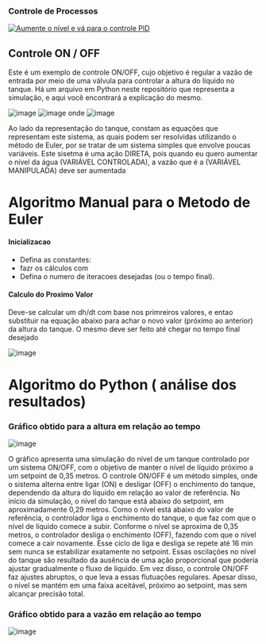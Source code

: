 ### Controle de Processos
[![Aumente o nível e vá para o controle PID](https://img.shields.io/badge/Acessar-Controle%20PID-blue)](https://github.com/maiarasalmaso/controle.ON.OFF/blob/main/CONTROLE%20PID)

## Controle ON / OFF

Este é um exemplo de controle ON/OFF, cujo objetivo é regular a vazão de entrada por meio de uma válvula para controlar a altura do líquido no tanque. Há um arquivo em Python neste repositório que representa a simulação, e aqui você encontrará a explicação do mesmo.

![image](https://github.com/user-attachments/assets/0a764313-0210-4596-af72-7c94e38c3ec8)   ![image](https://github.com/user-attachments/assets/62e4d4b6-5772-4370-977f-d8ba3e0c4e62) onde ![image](https://github.com/user-attachments/assets/ce1e2ed7-a75b-4646-9030-82c91e84f3ab)

Ao lado da representação do tanque, constam as equações que representam este sistema, as quais podem ser resolvidas utilizando o método de Euler, por se tratar de um sistema simples que envolve poucas variáveis.
Este sisetma é uma ação DIRETA, pois quando eu quero aumentar o nível da água (VARIÁVEL CONTROLADA), a vazão que é a (VARIÁVEL MANIPULADA) deve ser aumentada

# Algoritmo Manual para o Metodo de Euler

####  Inicializacao
* Defina as constantes:
* fazr os cálculos com 
* Defina o numero de iteracoes desejadas (ou o tempo final).

####  Calculo do Proximo Valor
Deve-se calcular um dh/dt com base nos primreiros valores, e entao substituir na equação abaixo para achar o novo valor (próximo ao anterior) da altura do tanque.
O mesmo deve ser feito até chegar no tempo final desejado

![image](https://github.com/user-attachments/assets/aca7dc0f-d41c-4e41-bde6-b729fa4cc662)

# Algoritmo do Python  ( análise dos resultados)



### Gráfico obtido para a altura em relação ao tempo 

![image](https://github.com/user-attachments/assets/769701e1-e7e2-4113-8e37-4c4280b51f2f)

O gráfico apresenta uma simulação do nível de um tanque controlado por um sistema ON/OFF, com o objetivo de manter o nível de líquido próximo a um setpoint de 0,35 metros. O controle ON/OFF é um método simples, onde o sistema alterna entre ligar (ON) e desligar (OFF) o enchimento do tanque, dependendo da altura do líquido em relação ao valor de referência. No início da simulação, o nível do tanque está abaixo do setpoint, em aproximadamente 0,29 metros. Como o nível está abaixo do valor de referência, o controlador liga o enchimento do tanque, o que faz com que o nível de líquido comece a subir. Conforme o nível se aproxima de 0,35 metros, o controlador desliga o enchimento (OFF), fazendo com que o nível comece a cair novamente. Esse ciclo de liga e desliga se repete até 16 min sem nunca se estabilizar exatamente no setpoint. Essas oscilações no nível do tanque são resultado da ausência de uma ação proporcional que poderia ajustar gradualmente o fluxo de líquido. Em vez disso, o controle ON/OFF faz ajustes abruptos, o que leva a essas flutuações regulares. Apesar disso, o nível se mantém em uma faixa aceitável, próximo ao setpoint, mas sem alcançar precisão total.

### Gráfico obtido para a vazão em relação ao tempo

![image](https://github.com/user-attachments/assets/3d992e32-15c2-4bdc-bd37-154a5143080a)



